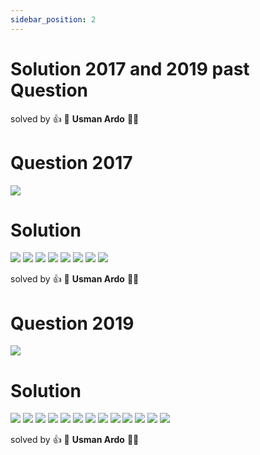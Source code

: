 ```yaml
---
sidebar_position: 2
---
```

# Solution 2017 and 2019 past Question 
solved by :+1: :pray: **Usman Ardo** :green_heart::pray: 

# Question 2017
![](2017.png)

# Solution

![](img/ans17a.png)
![](img/ans17b.png)
![](img/ans17c.png)
![](img/ans17d.png)
![](img/ans17e.png)
![](img/ans17f.png)
![](img/ans17g.png)
![](img/ans17h.png)

solved by :+1: :pray: **Usman Ardo** :green_heart::pray: 


# Question 2019
![](img/2019pQ.png)

# Solution
![](img/ans19a.png)
![](img/ans19b.png)
![](img/ans19c.png)
![](img/ans19d.png)
![](img/ans19e.png)
![](img/ans19f.png)
![](img/ans19g.png)
![](img/ans19h.png)
![](img/ans19i.png)
![](img/ans19j.png)
![](img/ans19k.png)
![](img/ans19l.png)
![](img/ans19m.png)

solved by :+1: :pray: **Usman Ardo** :green_heart::pray: 
